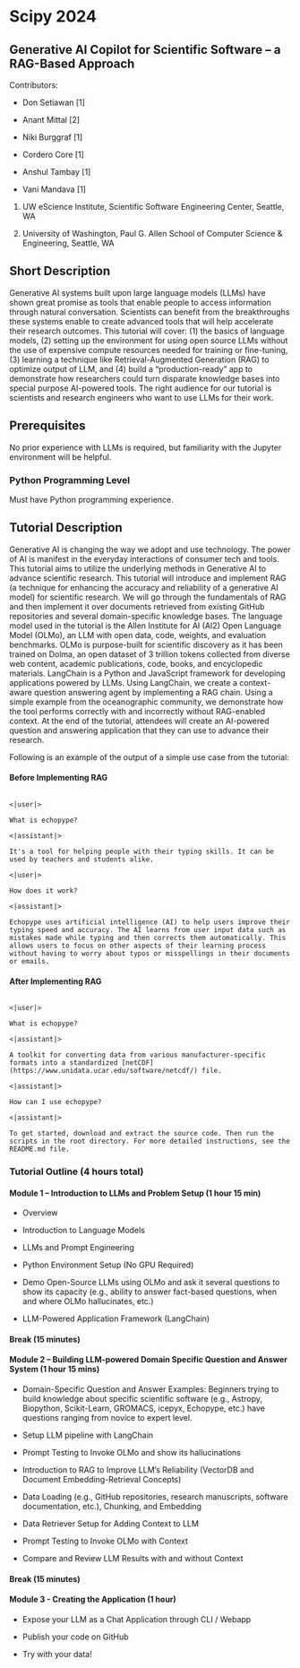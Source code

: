 # Scipy 2024

## Generative AI Copilot for Scientific Software – a RAG-Based Approach

Contributors:

- Don Setiawan [1]

- Anant Mittal [2]

- Niki Burggraf [1]

- Cordero Core [1]

- Anshul Tambay [1]

- Vani Mandava [1]





1. UW eScience Institute, Scientific Software Engineering Center, Seattle, WA

2. University of Washington, Paul G. Allen School of Computer Science & Engineering, Seattle, WA

 

## Short Description

 

Generative AI systems built upon large language models (LLMs) have shown great promise as tools that enable people to access information through natural conversation. Scientists can benefit from the breakthroughs these systems enable to create advanced tools that will help accelerate their research outcomes. This tutorial will cover: (1) the basics of language models, (2) setting up the environment for using open source LLMs without the use of expensive compute resources needed for training or fine-tuning, (3) learning a technique like Retrieval-Augmented Generation (RAG) to optimize output of LLM, and (4) build a “production-ready” app to demonstrate how researchers could turn disparate knowledge bases into special purpose AI-powered tools. The right audience for our tutorial is scientists and research engineers who want to use LLMs for their work.  

 

## Prerequisites 

 

<!-- A list of prerequisite skills expected of attendees, so that participants can choose level appropriate tutorials. --> 

 

No prior experience with LLMs is required, but familiarity with the Jupyter environment will be helpful. 

 

### Python Programming Level 

 

<!-- Prior Python Programming Level of Knowledge Expected: Please note this reflects the attendees' Python programming level only, not the attendees' level of understanding of the topic. --> 

 

Must have Python programming experience. 

 

 

## Tutorial Description 

 

Generative AI is changing the way we adopt and use technology. The power of AI is manifest in the everyday interactions of consumer tech and tools. This tutorial aims to utilize the underlying methods in Generative AI to advance scientific research. This tutorial will introduce and implement RAG (a technique for enhancing the accuracy and reliability of a generative AI model) for scientific research. We will go through the fundamentals of RAG and then implement it over documents retrieved from existing GitHub repositories and several domain-specific knowledge bases. The language model used in the tutorial is the Allen Institute for AI (AI2) Open Language Model (OLMo), an LLM with open data, code, weights, and evaluation benchmarks. OLMo is purpose-built for scientific discovery as it has been trained on Dolma, an open dataset of 3 trillion tokens collected from diverse web content, academic publications, code, books, and encyclopedic materials. LangChain is a Python and JavaScript framework for developing applications powered by LLMs. Using LangChain, we create a context-aware question answering agent by implementing a RAG chain. Using a simple example from the oceanographic community, we demonstrate how the tool performs correctly with and incorrectly without RAG-enabled context. At the end of the tutorial, attendees will create an AI-powered question and answering application that they can use to advance their research.  

Following is an example of the output of a simple use case from the tutorial: 

 

#### Before Implementing RAG 

 

```  

<|user|> 

What is echopype?  

<|assistant|> 

It's a tool for helping people with their typing skills. It can be used by teachers and students alike. 

<|user|> 

How does it work?  

<|assistant|> 

Echopype uses artificial intelligence (AI) to help users improve their typing speed and accuracy. The AI learns from user input data such as mistakes made while typing and then corrects them automatically. This allows users to focus on other aspects of their learning process without having to worry about typos or misspellings in their documents or emails. 

``` 

 

#### After Implementing RAG 

 

``` 

<|user|> 

What is echopype?  

<|assistant|> 

A toolkit for converting data from various manufacturer-specific formats into a standardized [netCDF](https://www.unidata.ucar.edu/software/netcdf/) file.  

<|assistant|> 

How can I use echopype?  

<|assistant|> 

To get started, download and extract the source code. Then run the scripts in the root directory. For more detailed instructions, see the README.md file. 

``` 

 

 

 

### Tutorial Outline (4 hours total) 

 

#### Module 1 – Introduction to LLMs and Problem Setup (1 hour 15 min) 

* Overview  

* Introduction to Language Models 

* LLMs and Prompt Engineering 

* Python Environment Setup (No GPU Required) 

* Demo Open-Source LLMs using OLMo and ask it several questions to show its capacity (e.g., ability to answer fact-based questions, when and where OLMo hallucinates, etc.) 

* LLM-Powered Application Framework (LangChain) 

 

#### Break (15 minutes) 

 

#### Module 2 – Building LLM-powered Domain Specific Question and Answer System (1 hour 15 mins) 

 

* Domain-Specific Question and Answer Examples: Beginners trying to build knowledge about specific scientific software (e.g., Astropy, Biopython, Scikit-Learn, GROMACS, icepyx, Echopype, etc.) have questions ranging from novice to expert level. 

* Setup LLM pipeline with LangChain 

* Prompt Testing to Invoke OLMo and show its hallucinations 

* Introduction to RAG to Improve LLM’s Reliability (VectorDB and Document Embedding-Retrieval Concepts) 

* Data Loading (e.g., GitHub repositories, research manuscripts, software documentation, etc.), Chunking, and Embedding 
* Data Retriever Setup for Adding Context to LLM 

* Prompt Testing to Invoke OLMo with Context 
* Compare and Review LLM Results with and without Context 

 

#### Break (15 minutes) 

 

#### Module 3 - Creating the Application (1 hour) 

* Expose your LLM as a Chat Application through CLI / Webapp 

* Publish your code on GitHub 

* Try with your data! 
